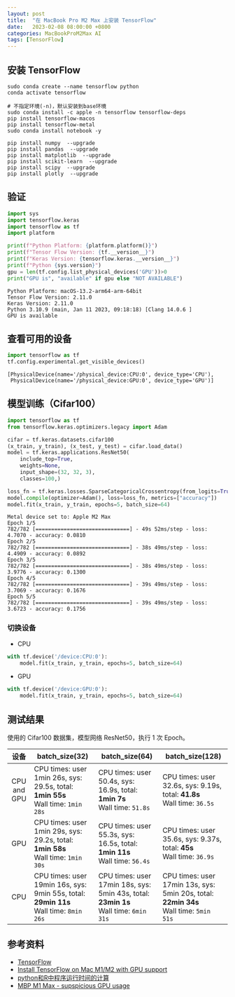 ```yaml
---
layout: post
title:  "在 MacBook Pro M2 Max 上安装 TensorFlow"
date:   2023-02-08 08:00:00 +0800
categories: MacBookProM2Max AI
tags: [TensorFlow]
---
```


## 安装 TensorFlow
```shell
sudo conda create --name tensorflow python
conda activate tensorflow

# 不指定环境(-n)，默认安装到base环境
sudo conda install -c apple -n tensorflow tensorflow-deps
pip install tensorflow-macos
pip install tensorflow-metal
sudo conda install notebook -y

pip install numpy  --upgrade
pip install pandas  --upgrade
pip install matplotlib  --upgrade
pip install scikit-learn  --upgrade
pip install scipy  --upgrade
pip install plotly  --upgrade
```

## 验证
```py
import sys
import tensorflow.keras
import tensorflow as tf
import platform

print(f"Python Platform: {platform.platform()}")
print(f"Tensor Flow Version: {tf.__version__}")
print(f"Keras Version: {tensorflow.keras.__version__}")
print(f"Python {sys.version}")
gpu = len(tf.config.list_physical_devices('GPU'))>0
print("GPU is", "available" if gpu else "NOT AVAILABLE")
```
```
Python Platform: macOS-13.2-arm64-arm-64bit
Tensor Flow Version: 2.11.0
Keras Version: 2.11.0
Python 3.10.9 (main, Jan 11 2023, 09:18:18) [Clang 14.0.6 ]
GPU is available
```

## 查看可用的设备
```py
import tensorflow as tf
tf.config.experimental.get_visible_devices()
```
```
[PhysicalDevice(name='/physical_device:CPU:0', device_type='CPU'),
 PhysicalDevice(name='/physical_device:GPU:0', device_type='GPU')]
```

## 模型训练（Cifar100）
```py
import tensorflow as tf
from tensorflow.keras.optimizers.legacy import Adam

cifar = tf.keras.datasets.cifar100
(x_train, y_train), (x_test, y_test) = cifar.load_data()
model = tf.keras.applications.ResNet50(
    include_top=True,
    weights=None,
    input_shape=(32, 32, 3),
    classes=100,)

loss_fn = tf.keras.losses.SparseCategoricalCrossentropy(from_logits=True)
model.compile(optimizer=Adam(), loss=loss_fn, metrics=["accuracy"])
model.fit(x_train, y_train, epochs=5, batch_size=64)
```
```
Metal device set to: Apple M2 Max
Epoch 1/5
782/782 [==============================] - 49s 52ms/step - loss: 4.7070 - accuracy: 0.0810
Epoch 2/5
782/782 [==============================] - 38s 49ms/step - loss: 4.4909 - accuracy: 0.0892
Epoch 3/5
782/782 [==============================] - 38s 49ms/step - loss: 3.9776 - accuracy: 0.1300
Epoch 4/5
782/782 [==============================] - 39s 49ms/step - loss: 3.7069 - accuracy: 0.1676
Epoch 5/5
782/782 [==============================] - 39s 49ms/step - loss: 3.6723 - accuracy: 0.1756
```

### 切换设备
* CPU
```py
with tf.device('/device:CPU:0'):
    model.fit(x_train, y_train, epochs=5, batch_size=64)
```

* GPU
```py
with tf.device('/device:GPU:0'):
    model.fit(x_train, y_train, epochs=5, batch_size=64)
```

## 测试结果
使用的 Cifar100 数据集，模型网络 ResNet50，执行 1 次 Epoch。

| 设备         | batch_size(32) | batch_size(64) | batch_size(128) |
| :---------: | -------------- | -------------- | --------------- |
| CPU and GPU | CPU times: user 1min 26s, sys: 29.5s, total: **1min 55s** <br>Wall time: ```1min 28s``` | CPU times: user 50.4s, sys: 16.9s, total: **1min 7s** <br>Wall time: ```51.8s``` | CPU times: user 32.6s, sys: 9.19s, total: **41.8s** <br>Wall time: ```36.5s``` |
| GPU         | CPU times: user 1min 29s, sys: 29.2s, total: **1min 58s** <br>Wall time: ```1min 30s``` | CPU times: user 55.3s, sys: 16.5s, total: **1min 11s** <br>Wall time: ```56.4s``` | CPU times: user 35.6s, sys: 9.37s, total: **45s** <br>Wall time: ```36.9s``` |
| CPU         | CPU times: user 19min 16s, sys: 9min 55s, total: **29min 11s** <br>Wall time: ```8min 26s``` | CPU times: user 17min 18s, sys: 5min 43s, total: **23min 1s** <br>Wall time: ```6min 31s``` | CPU times: user 17min 13s, sys: 5min 20s, total: **22min 34s** <br>Wall time: ```5min 51s``` |


## 参考资料
* [TensorFlow](https://www.tensorflow.org/?hl=zh-cn)
* [Install TensorFlow on Mac M1/M2 with GPU support](https://medium.com/mlearning-ai/install-tensorflow-on-mac-m1-m2-with-gpu-support-c404c6cfb580)
* [python和R中程序运行时间的计算](https://www.jianshu.com/p/7156d29cb1e4)
* [MBP M1 Max - supspicious GPU usage](https://forums.macrumors.com/threads/mbp-m1-max-supspicious-gpu-usage.2353624/)

